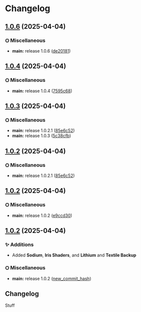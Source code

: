 # Changelog

## [1.0.6](https://github.com/Petingoso/modpack/compare/fabric-v1.0.5...fabric-v1.0.6) (2025-04-04)


### ⛭ Miscellaneous

* **main:** release 1.0.6 ([de20181](https://github.com/Petingoso/modpack/commit/de2018177970229dc422a8fa84c149781581b91f))

## [1.0.4](https://github.com/Petingoso/modpack/compare/fabric-v1.0.3...fabric-v1.0.4) (2025-04-04)


### ⛭ Miscellaneous

* **main:** release 1.0.4 ([7595c68](https://github.com/Petingoso/modpack/commit/7595c682d2cabb734409cd4435eeb39ad406dd13))

## [1.0.3](https://github.com/Petingoso/modpack/compare/fabric-v1.0.2...fabric-v1.0.3) (2025-04-04)


### ⛭ Miscellaneous

* **main:** release 1.0.2.1 ([85e6c52](https://github.com/Petingoso/modpack/commit/85e6c52db1bc96d6f22c0741183fb8dece793ba0))
* **main:** release 1.0.3 ([5c38cfb](https://github.com/Petingoso/modpack/commit/5c38cfb0ae240dd5f8c2246361d050402632aa69))

## [1.0.2](https://github.com/Petingoso/modpack/compare/fabric-v1.0.2...fabric-v1.0.2) (2025-04-04)


### ⛭ Miscellaneous

* **main:** release 1.0.2.1 ([85e6c52](https://github.com/Petingoso/modpack/commit/85e6c52db1bc96d6f22c0741183fb8dece793ba0))

## [1.0.2](https://github.com/Petingoso/modpack/compare/fabric-v1.0.1...fabric-v1.0.2) (2025-04-04)


### ⛭ Miscellaneous

* **main:** release 1.0.2 ([e9ccd30](https://github.com/Petingoso/modpack/commit/e9ccd3084ed6018bcfc464b53c32de75ed284c4e))

## [1.0.2](https://github.com/Petingoso/modpack/compare/fabric-v1.0.1...fabric-v1.0.2) (2025-04-04)

### ✨ Additions
* Added **Sodium**, **Iris Shaders**, and **Lithium** and **Textile Backup**

### ⛭ Miscellaneous
* **main:** release 1.0.2 ([new_commit_hash](https://github.com/Petingoso/modpack/commit/new_commit_hash))

## Changelog

Stuff
